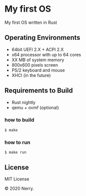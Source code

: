 # My first OS

My first OS written in Rust

## Operating Environments

* 64bit UEFI 2.X + ACPI 2.X
* x64 processor with up to 64 cores
* XX MB of system memory
* 800x600 pixels screen
* PS/2 keyboard and mouse
* XHCI (in the future)

## Requirements to Build

* Rust nightly
* qemu + ovmf (optional)

### how to build

```
$ make
```

### how to run

```
$ make run
```

## License

MIT License

&copy; 2020 Nerry.
